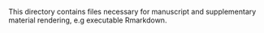 This directory contains files necessary for manuscript and supplementary material rendering, e.g executable Rmarkdown.
